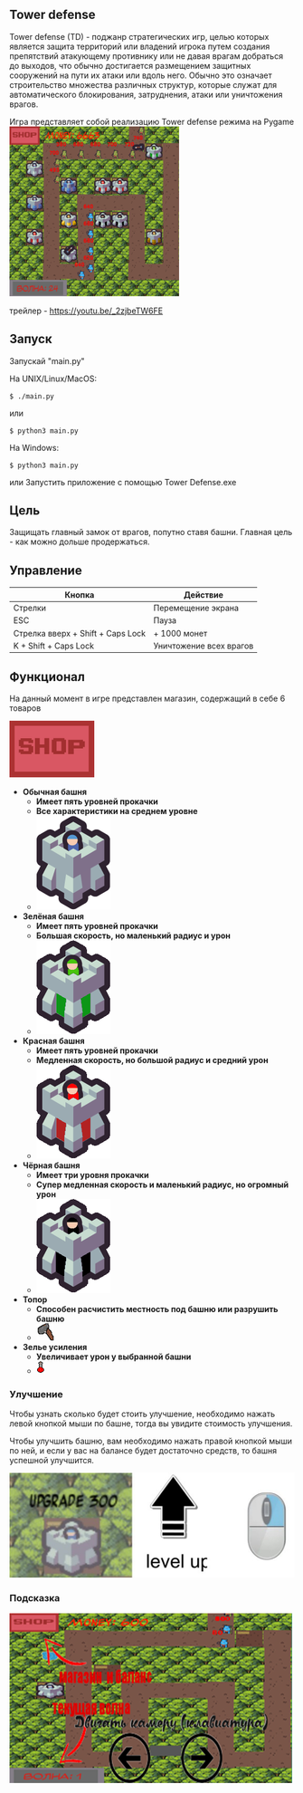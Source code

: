 ## Tower defense
Tower defense (TD) - поджанр стратегических игр, целью которых является защита территорий или владений игрока путем
создания препятствий атакующему противнику или не давая врагам добраться до выходов, что обычно достигается размещением 
защитных сооружений на пути их атаки или вдоль него. Обычно это означает строительство множества различных структур, которые 
служат для автоматического блокирования, затруднения, атаки или уничтожения врагов.

Игра представляет собой реализацию Tower defense режима на Pygame
![2](https://github.com/marsin134/-/blob/master/cover.png)

трейлер - https://youtu.be/_2zjbeTW6FE


## Запуск
Запускай "main.py"

На UNIX/Linux/MacOS:

    $ ./main.py

или

    $ python3 main.py

На Windows:

    $ python3 main.py

или
    Запустить приложение с помощью Tower Defense.exe

## Цель 
Защищать главный замок от врагов, попутно ставя башни. Главная цель - как можно дольше продержаться.

## Управление 
| Кнопка    | Действие |
| -------- | ----------- |
| Стрелки   | Перемещение экрана |
| ESC | Пауза |
|  Стрелка вверх + Shift + Caps Lock | + 1000 монет |
| K + Shift +  Caps Lock   | Уничтожение всех врагов  |

## Функционал
На данный момент в игре представлен магазин, содержащий в себе 6 товаров

  ![2](https://github.com/marsin134/-/blob/master/shopbutton.png)
- **Обычная башня** 
  - **Имеет пять уровней прокачки**
  - **Все характеристики на среднем уровне**
  - ![2](https://github.com/marsin134/-/blob/master/archer_level_1.png)
- **Зелёная башня**
  - **Имеет пять уровней прокачки**
  - **Большая скорость, но маленький радиус и урон**
  - ![2](https://github.com/marsin134/-/blob/master/archer_level_1_green.png)
- **Красная башня**
  - **Имеет пять уровней прокачки**
  - **Медленная скорость, но большой радиус и средний урон**
  - ![2](https://github.com/marsin134/-/blob/master/archer_level_1_red.png)
- **Чёрная башня**
  - **Имеет три уровня прокачки**
  - **Супер медленная скорость и маленький радиус, но огромный урон**
  - ![2](https://github.com/marsin134/-/blob/master/archer_level_1_black.png)
- **Топор**
  - **Способен расчистить местность под башню или разрушить башню**
  - ![2](https://github.com/marsin134/-/blob/master/axe.png)
- **Зелье усиления**
  - **Увеличивает урон у выбранной башни**
  - ![2](https://github.com/marsin134/-/blob/master/alphaboost.png)
 
### Улучшение 
Чтобы узнать сколько будет стоить улучшение, необходимо нажать левой кнопкой мыши по башне, тогда вы увидите стоимость улучшения.
 
Чтобы улучшить башню, вам необходимо нажать правой кнопкой мыши по ней, и если у вас на балансе будет достаточно средств, то башня успешной улучшится.
 
![2](https://github.com/marsin134/-/blob/master/upgrade.jpg)

### Подсказка 
![2](https://github.com/marsin134/-/blob/master/guide2.png)
 
